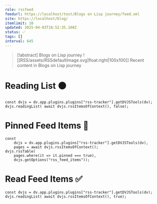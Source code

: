 ```yaml
---
role: rssfeed
feedurl: https://localhost/test/Blogs on Lisp journey/feed.xml
site: https://localhost/blog/
itemlimit: 10
updated: 2025-04-03T18:52:35.108Z
status: ✅
tags: []
interval: 645
---
```

> [!abstract] Blogs on Lisp journey
> ![[RSS/assets/RSSdefaultImage.svg|float:right|100x100]] Recent content in Blogs on Lisp journey

# Reading List ⚫

~~~dataviewjs
const dvjs = dv.app.plugins.plugins["rss-tracker"].getDVJSTools(dv);
dvjs.readingList( await dvjs.rssItemsOfContext(), false);
~~~

# Pinned Feed Items 📍

~~~dataviewjs
const
	dvjs = dv.app.plugins.plugins["rss-tracker"].getDVJSTools(dv),
	pages = await dvjs.rssItemsOfContext();
dvjs.rssTable(
	pages.where(it => it.pinned === true),
	dvjs.getOptions("rss_feed_items"));
~~~

# Read Feed Items ✅

~~~dataviewjs
const dvjs = dv.app.plugins.plugins["rss-tracker"].getDVJSTools(dv);
dvjs.readingList( await dvjs.rssItemsOfContext(), true);
~~~